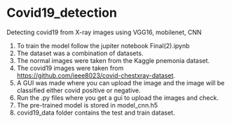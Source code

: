 # Covid19_detection
Detecting covid19 from X-ray images using VGG16, mobilenet, CNN
1. To train the model follow the jupiter notebook Final(2).ipynb
2. The dataset was a combination of datasets.
3. The normal images were taken from the Kaggle pnemonia dataset.
4. The covid19 images were taken from https://github.com/ieee8023/covid-chestxray-dataset.
5. A GUI was made where you can upload the image and the image will be classified either covid positive or negative.
6. Run the .py files where you get a gui to upload the images and check.
7. The pre-trained model is stored in model_cnn.h5
8. covid19_data folder contains the test and train dataset.
